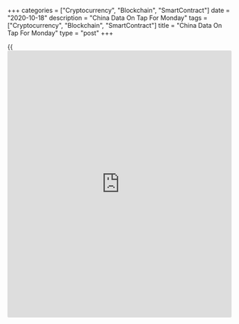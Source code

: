 +++
categories = ["Cryptocurrency", "Blockchain", "SmartContract"]
date = "2020-10-18"
description = "China Data On Tap For Monday"
tags = ["Cryptocurrency", "Blockchain", "SmartContract"]
title = "China Data On Tap For Monday"
type = "post"
+++

{{<iframe id="large-banner" src="https://www.bounty.group/#slide=23.0" width="100%" height="600" scrolling="no" style="border: 0px solid rgb(216, 221, 230); border-radius: 3px;">}}

China is scheduled to release a batch of data on Monday, highlighting a
busy day for Asia-Pacific economic activity. On tap are Q3 figures for
gross domestic product and September numbers for industrial production,
retail sales, unemployment and fixed asset investment.

GDP is expected to rise 3.2 percent on quarter and 5.2 percent on year
after gaining 11.5 percent on quarter and 3.2 percent on year in the
three months prior. Industrial production is tipped to rise 5.8 percent
on year, up from 5.6 percent in August.

Retail sales are called higher by 1.8 percent on year, up from 0.5
percent in the previous month. FAI is expected to add 0.8 percent on
year after slipping 0.3 percent a month earlier. The jobless rate in
August was 5.6 percent.

The Philippines will provide August numbers for producer prices; in
July, prices were down 3.3 percent on year.

Japan will release September numbers for imports, exports and trade
balance. Imports are predicted to have plummeted 21.4 percent on year
after sinking 20.8 percent in August. Exports are called lower by an
annual 2.4 percent after tumbling 14.8 percent in the previous month.
The trade surplus is pegged at 989.8 billion yen, up from 248.3 billion
yen a month earlier.

New Zealand will see September results for the services PMI from
BusinessNZ; in August, the index score was 46.9.

The Reserve Bank of Australia will release the minutes from the bank's
monetary [policy](https://www.fintechee.com/policy/) meeting on October 6. At the meeting, retained its
benchmark interest rate at the record low 0.25 percent and also decided
to maintain cash rate and the targeted yield on three-year government
bonds of 25 basis points.

For comments and feedback [contact](https://www.playgroundfx.com/contact/): editorial@rtt[news](https://www.letsplayfx.com/blog/forex-news-website/).com

[Economic News][1]

 **What parts of the world are seeing the best (and worst) economic
performances lately? Click[here][2] to check out our [Econ Scorecard][2]
and find out! See up-to-the-moment [ranking](https://www.playgroundfx.com/blog/crypto-exchange-ranking/)s for the best and worst
performers in [GDP][3], [unemployment rate][4], [inflation][5] and much
more.**

   1. www.rtt[news](https://www.letsplayfx.com/blog/forex-news-website/).com/Content/EconomicNews.aspx
   2. www.rtt[news](https://www.letsplayfx.com/blog/forex-news-website/).com/economic-scorecard/world-rank/industrial-production/highest-performance.aspx
   3. www.rtt[news](https://www.letsplayfx.com/blog/forex-news-website/).com/economic-scorecard/world-rank/GDP/highest-performance.aspx
   4. www.rtt[news](https://www.letsplayfx.com/blog/forex-news-website/).com/economic-scorecard/world-rank/unemployment-rate/lowest-performance.aspx
   5. www.rtt[news](https://www.letsplayfx.com/blog/forex-news-website/).com/economic-scorecard/world-rank/CPI/highest-performance.aspx